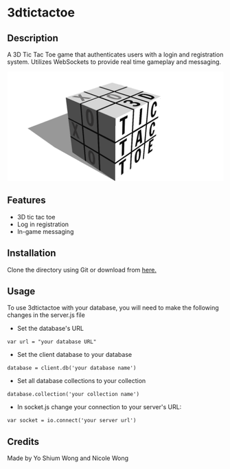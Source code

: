 # 3dtictactoe
## Description
A 3D Tic Tac Toe game that authenticates users with a login and registration system.
Utilizes WebSockets to provide real time gameplay and messaging.

![banner](https://raw.githubusercontent.com/yoshiumw/3dtictactoe/master/3dttt.png)

## Features
* 3D tic tac toe
* Log in registration
* In-game messaging

## Installation

Clone the directory using Git or download from [here.](https://github.com/yoshiumw/3dtictactoe/archive/master.zip)

## Usage
To use 3dtictactoe with your database, you will need to make the following changes in the server.js file
- Set the database's URL
```
var url = "your database URL"
```
- Set the client database to your database 
```
database = client.db('your database name')
```

- Set all database collections to your collection
```
database.collection('your collection name')
```

- In socket.js change your connection to your server's URL:
```
var socket = io.connect('your server url')
```

## Credits

Made by Yo Shium Wong and Nicole Wong
